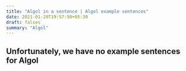 ```yaml
---
title: "Algol in a sentence | Algol example sentences"
date: 2021-01-20T19:57:50+05:30
draft: falses
summary: "Algol"
---
```

## Unfortunately, we have no example sentences for Algol                 
